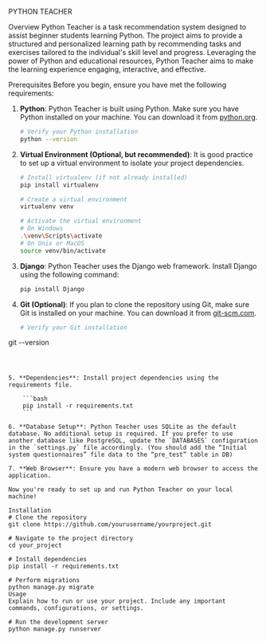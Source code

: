 PYTHON TEACHER 

Overview
Python Teacher is a task recommendation system designed to assist beginner students learning Python. The project aims to provide a structured and personalized learning path by recommending tasks and exercises tailored to the individual's skill level and progress. Leveraging the power of Python and educational resources, Python Teacher aims to make the learning experience engaging, interactive, and effective.

Prerequisites
Before you begin, ensure you have met the following requirements:

1. **Python**: Python Teacher is built using Python. Make sure you have Python installed on your machine. You can download it from [python.org](https://www.python.org/downloads/).

    ```bash
    # Verify your Python installation
    python --version
    ```

2. **Virtual Environment (Optional, but recommended)**: It is good practice to set up a virtual environment to isolate your project dependencies.

    ```bash
    # Install virtualenv (if not already installed)
    pip install virtualenv

    # Create a virtual environment
    virtualenv venv

    # Activate the virtual environment
    # On Windows
    .\venv\Scripts\activate
    # On Unix or MacOS
    source venv/bin/activate
    ```

3. **Django**: Python Teacher uses the Django web framework. Install Django using the following command:

    ```bash
    pip install Django
    ```

4. **Git (Optional)**: If you plan to clone the repository using Git, make sure Git is installed on your machine. You can download it from [git-scm.com](https://git-scm.com/downloads/).

    ```bash
    # Verify your Git installation
git --version
```



5. **Dependencies**: Install project dependencies using the requirements file.

    ```bash
    pip install -r requirements.txt
    ```

6. **Database Setup**: Python Teacher uses SQLite as the default database. No additional setup is required. If you prefer to use another database like PostgreSQL, update the `DATABASES` configuration in the `settings.py` file accordingly. (You should add the “Initial system questionnaires” file data to the “pre_test” table in DB)

7. **Web Browser**: Ensure you have a modern web browser to access the application.

Now you're ready to set up and run Python Teacher on your local machine!

Installation
# Clone the repository
git clone https://github.com/yourusername/yourproject.git

# Navigate to the project directory
cd your_project

# Install dependencies
pip install -r requirements.txt

# Perform migrations
python manage.py migrate
Usage
Explain how to run or use your project. Include any important commands, configurations, or settings.

# Run the development server
python manage.py runserver


